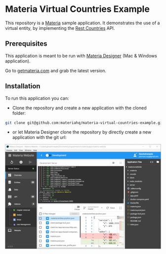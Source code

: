 # Materia Virtual Countries Example

This repository is a [Materia](https://getmateria.com) sample application. It demonstrates the use of a virtual entity, by implementing the [Rest Countries](https://restcountries.eu) API.


## Prerequisites

This application is meant to be run with [Materia Designer](https://getmateria.com) (Mac & Windows application).

Go to [getmateria.com](https://getmateria.com) and grab the latest version.


## Installation

To run this application you can:

- Clone the repository and create a new application with the cloned folder:

```sh
git clone git@github.com:materiahq/materia-virtual-countries-example.git
```
- or let Materia Designer clone the repository by directly create a new application with the git url:

![Installation](https://raw.githubusercontent.com/materiahq/materia-virtual-countries-example/master/install.gif)
